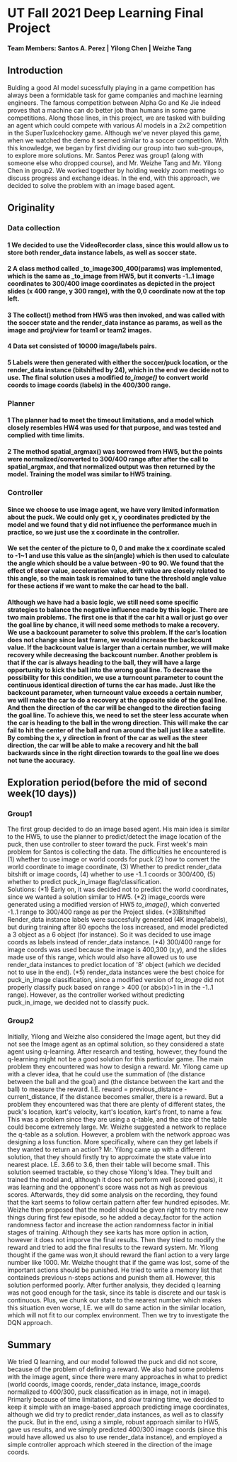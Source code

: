# UT Fall 2021 Deep Learning Final Project

#### Team Members: Santos A. Perez | Yilong Chen | Weizhe Tang           

## Introduction 
Bulding a good AI model sucessfully playing in a game competition has always been a formidable task  for game companies and machine learning engineers. The famous competition between  Alpha Go and Ke Jie  indeed proves that a machine can do better job than humans in some game competitions. Along those lines, in this project, we are tasked with building an agent which could compete with various AI models in a 2x2 competition in the SuperTuxIcehockey game. Although we've never played this game, when we watched the demo it seemed similar to a soccer competition.  With this knowledge,  we began  by first dividing our group into two sub-groups, to explore more solutions. Mr. Santos Perez  was group1 (along with someone else who dropped course), and Mr. Weizhe Tang and Mr. Yilong Chen  in group2.  We worked together by holding weekly zoom meetings to discuss progress and exchange ideas. In the end, with this approach, we decided to solve the problem with an image based agent.


## Originality
### Data collection
#### 1 We decided to use the VideoRecorder class, since this would allow us to store both render_data instance labels, as well as soccer state.

#### 2  A class method called _to_image300_400(params) was implemented, which is the same as _to_image from HW5,  but it converts -1..1 image coordinates to 300/400 image coordinates as depicted in the project slides (x 400 range, y 300 range), with the 0,0 coordinate now at the top left.

#### 3 The collect() method from HW5 was then invoked, and was called with the soccer state  and the render_data instance as params, as well as the image and proj/view for team1 or team2 images.
#### 4 Data set consisted of  10000 image/labels pairs.

#### 5  Labels were then generated with either the soccer/puck location, or the render_data instance (bitshifted by 24), which in the end we decide not to use. The final solution uses a modified _to_image()_ to convert world coords to image coords (labels) in the 400/300 range.

### Planner
#### 1  The planner had to meet the timeout limitations, and a model which closely resembles HW4 was used for that purpose, and was tested and complied with time limits.  
#### 2  The method spatial_argmax() was borrowed from HW5, but the points were normalized/converted to  300/400 range after after the call to spatial_argmax, and that normalized output was then returned by the model.  Training the model was similar to HW5 training. 

### Controller
#### Since we choose to use image agent, we have very limited information about the puck. We could only get x, y coordinates predicted by the model and we found that y did not influence the performance much in practice, so we just use the x coordinate in the controller.
#### We set the center of the picture to 0, 0 and make the x coordinate scaled to -1~1 and use this value as the sin(angle) which is then used to calculate the angle which should be a value between -90 to 90. We found that the effect of steer value, acceleration value, drift value are closely related to this angle, so the main task is remained to tune the threshold angle value for these actions if we want to make the car head to the ball.
#### Although we have had a basic logic, we still need some specific strategies to balance the negative influence made by this logic. There are two main problems. The first one is that if the car hit a wall or just go over the goal line by chance, it will need some methods to make a recovery. We use a backcount parameter to solve this problem. If the car’s location does not change since last frame, we would increase the backcount value. If the backcount value is larger than a certain number, we will make recovery while decreasing the backcount number. Another problem is that if the car is always heading to the ball, they will have a large opportunity to kick the ball into the wrong goal line. To decrease the possibility for this condition, we use a turncount parameter to count the continuous identical direction of turns the car has made. Just like the backcount parameter, when turncount value exceeds a certain number, we will make the car to do a recovery at the opposite side of the goal line. And then the direction of the car will be changed to the direction facing the goal line. To achieve this, we need to set the steer less accurate when the car is heading to the ball in the wrong direction. This will make the car fail to hit the center of the ball and run around the ball just like a satellite. By combing the x, y direction in front of the car as well as the steer direction, the car will be able to make a recovery and hit the ball backwards since in the right direction towards to the goal line we does not tune the accuracy. 

## Exploration period(before the mid of second week(10 days))
### Group1
The first group decided to do an image based agent. His main idea is similar to the HW5,  to use the planner to predict/detect the image location of the puck, then use controller to steer toward the puck.
First week's main problem for Santos is collecting the data. The  difficulties he encountered is (1) whether to use image or world coords for puck (2) how to convert the world coordinate to image coordinate, (3) Whether to predict render_data bitshift or image coords, (4) whether to use -1..1 coords or 300/400, (5) whether to predict puck_in_image flag/classification.  
Solutions: (*1) Early on, it was decided not to predict the world coordinates, since we wanted a solution similar to HW5. (*2) image_coords were generated using a modified version of HW5 _to_image()_, which converted -1..1 range to 300/400 range as per the Project slides.   (*3)Bitshifted  Render_data instance labels were succesfully generated (4K image/labels), but during training after 80 epochs the loss increased, and model predicted a 3 object as a 6 object (for instance).  So it was decided to use image coords as labels instead of render_data instance.  (*4) 300/400 range for image coords was used because the image is 400,300 (x,y), and the slides made use of this range, which would also have allowed us to use render_data instances to predict location of '8' object (which we decided not to use in the end).  (*5) render_data instances were the best choice for puck_in_image classification, since a modified version of _to_image_ did not properly classify puck based on range > 400 (or abs(x)>1 in in the -1..1 range).  However, as the controller worked without predicting puck_in_image, we decided not to classify puck.   

### Group2
Initially, Yilong and Weizhe also considered the Image agent, but they did not see the Image agent as an optimal solution, so they considered a state agent using q-learning. After research and testing, however, they  found the q-learning might not be a good solution for this particular game. The main problem they encountered was how to design a reward.   Mr. Yilong came up with a clever idea,  that he could use the summation of (the distance between the ball and the goal) and (the distance between the kart and the ball) to measure the reward. I.E. reward = previous_distance - current_distance, if the distance becomes smaller, there is a reward. But a problem they encountered was that there are plenty of different states, the puck's location, kart's velocity, kart's location, kart's front, to name a few. This was a problem since  they are using a q-table, and the size of the table could become extremely large. Mr.  Weizhe suggested a network to replace the q-table as a solution. However,  a problem with the network approac was  designing a loss function.  More specifically, where can they get labels if they wanted to return an action? Mr. Yilong came up with a different solution, that they should firstly try to approximate the state value into nearest place. I.E. 3.66 to 3.6, then their table will become small. This solution seemed tractable, so they chose Yilong's Idea. They built and trained the model and, although it does not perform well (scored goals), it was learning and the opponent's score wass not as high as previous scores. Afterwards, they did some analysis on the recording, they found that the kart seems to follow certain pattern after few hundred episodes. Mr. Weizhe then proposed that the model should be given right to try more new things during first few episode, so he added a decay_factor for the action randomness factor and increase the action randomness factor in initial stages of training. Although they see karts has more option in action, however it does not imporve the final results. Then they tried to modify the reward and tried to add the final results to the reward system. Mr. Yilong thought if the game was won,it should reward the fianl action to a very large number like 1000. Mr. Weizhe thought that if the game was lost, some of the important actions should be punished. He tried to write a memory list that containeds previous n-steps actions and punish them all. However, this  solution performed poorly. After further analysis, they decided q learning was not good enough for the task, since its table is discrete and our task is continuous. Plus, we chunk our state to the nearest number which makes this situation even worse, I.E. we will do same action in the similar location, which will not fit to our complex environment. Then we try to investigate the DQN approach.

## Summary 
We tried Q learning, and our model followed the puck and did not score, because of the problem of defining a reward.  We also had some problems with the image agent, since there were many approaches in what to predict (world coords, image coords, render_data instance, image_coords normalized to 400/300, puck classification as in image, not in image).  Primarly because of time limitations, and slow training time, we decided to keep it simple with an image-based approach predicting image coordinates, although we did try to predict render_data instances, as well as to classify the puck.  But in the end, using a simple, robust approach similar to HW5, gave us results, and we simply predicted 400/300 image coords (since this would have allowed us also to use render_data instance), and employed a simple controller approach which steered in the direction of the image coords.




